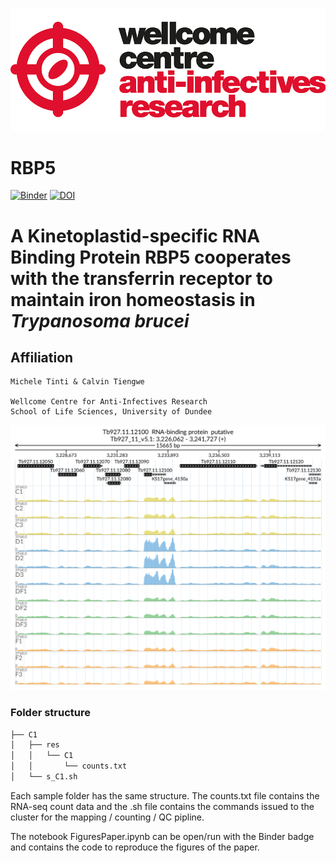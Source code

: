 ![title](static/wcar.png)
# RBP5

[![Binder](https://mybinder.org/badge_logo.svg)](https://mybinder.org/v2/gh/mtinti/calvin_tfr/HEAD?filepath=FiguresPaper.ipynb)
[![DOI](https://zenodo.org/badge/285675864.svg)](https://zenodo.org/badge/latestdoi/285675864)


# A Kinetoplastid-specific RNA Binding Protein RBP5 cooperates with the transferrin receptor to maintain iron homeostasis in *Trypanosoma brucei*

## Affiliation
    Michele Tinti & Calvin Tiengwe

    Wellcome Centre for Anti-Infectives Research
    School of Life Sciences, University of Dundee
    
![title](Figures/Tb927.11.12100_paperFig.png)

### Folder structure

```bash
├── C1
│   ├── res
│   │   └── C1
│   │       └── counts.txt
│   └── s_C1.sh
```

Each sample folder has the same structure. The counts.txt file contains the RNA-seq count data and the .sh file contains the commands issued to the cluster for the mapping / counting / QC pipline.

The notebook FiguresPaper.ipynb can be open/run with the Binder badge and contains the code to reproduce the figures of the paper.
